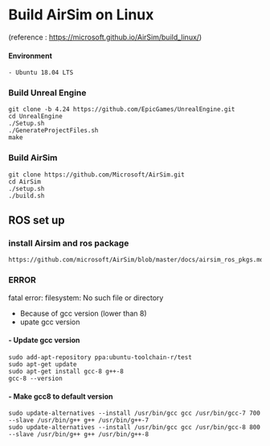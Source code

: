 # Build AirSim on Linux
 (reference : https://microsoft.github.io/AirSim/build_linux/)
 
#### Environment
    - Ubuntu 18.04 LTS

### Build Unreal Engine
    git clone -b 4.24 https://github.com/EpicGames/UnrealEngine.git
    cd UnrealEngine
    ./Setup.sh
    ./GenerateProjectFiles.sh
    make
    
### Build AirSim
    git clone https://github.com/Microsoft/AirSim.git
    cd AirSim
    ./setup.sh
    ./build.sh
    
## ROS set up
### install Airsim and ros package
    https://github.com/microsoft/AirSim/blob/master/docs/airsim_ros_pkgs.md

### ERROR
  fatal error: filesystem: No such file or directory
   - Because of gcc version (lower than 8)
   - upate gcc version

#### - Update gcc version 
    sudo add-apt-repository ppa:ubuntu-toolchain-r/test
    sudo apt-get update
    sudo apt-get install gcc-8 g++-8
    gcc-8 --version
#### - Make gcc8 to default version
    sudo update-alternatives --install /usr/bin/gcc gcc /usr/bin/gcc-7 700 --slave /usr/bin/g++ g++ /usr/bin/g++-7
    sudo update-alternatives --install /usr/bin/gcc gcc /usr/bin/gcc-8 800 --slave /usr/bin/g++ g++ /usr/bin/g++-8
